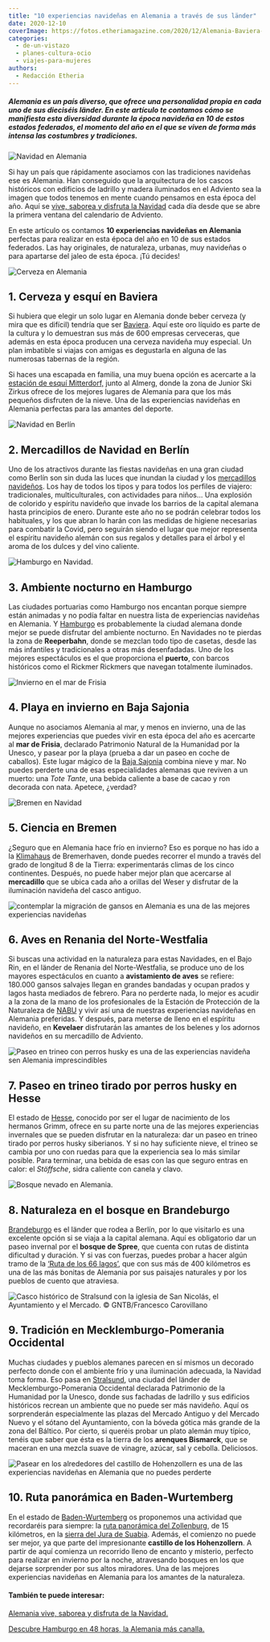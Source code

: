 ```yaml
---
title: "10 experiencias navideñas en Alemania a través de sus länder"
date: 2020-12-10
coverImage: https://fotos.etheriamagazine.com/2020/12/Alemania-Baviera-Ramsau.jpg
categories: 
  - de-un-vistazo
  - planes-cultura-ocio
  - viajes-para-mujeres
authors: 
  - Redacción Etheria
---
```


##### Alemania es un país diverso, que ofrece una personalidad propia en cada uno de sus dieciséis länder. En este artículo te contamos cómo se manifiesta esta diversidad durante la época navideña en 10 de estos estados federados, el momento del año en el que se viven de forma más intensa las costumbres y tradiciones.

![Navidad en Alemania](https://fotos.etheriamagazine.com/2020/12/Alemania-Baviera-Ramsau.jpg "Navideña imagen de la iglesia de San Sebastián en Ramsau, Baviera. © GNTB/Getty Images/Bluejayphoto")

Si hay un país que rápidamente asociamos con las tradiciones navideñas ese es Alemania. 
Han conseguido que la arquitectura de los cascos históricos con edificios de ladrillo y 
madera iluminados en el Adviento sea la imagen que todos tenemos en mente cuando 
pensamos en esta época del año. Aquí se [vive, saborea y disfruta la 
Navidad](https://etheriamagazine.com/2020/11/30/alemania-en-navidad-tradiciones-y-adviento/) 
cada día desde que se abre la primera ventana del calendario de Adviento. 

En este artículo os contamos **10 experiencias navideñas en Alemania** perfectas para 
realizar en esta época del año en 10 de sus estados federados. Las hay originales, de 
naturaleza, urbanas, muy navideñas o para apartarse del jaleo de esta época. ¡Tú 
decides! 

![Cerveza en Alemania](https://fotos.etheriamagazine.com/2020/12/Alemania-baviera-cerveza.jpg "Disfrutar de una buena cerveza es obligatorio en Baviera. © GNTB/Franken Tourismus/Bamberg TKS/Andreas Hub")

## 1\. Cerveza y esquí en Baviera

Si hubiera que elegir un solo lugar en Alemania donde beber cerveza (y mira que es 
difícil) tendría que ser [Baviera](https://www.bavaria.by/experiences/winter-holidays/). 
Aquí este oro líquido es parte de la cultura y lo demuestran sus más de 600 empresas 
cerveceras, que además en esta época producen una cerveza navideña muy especial. Un plan 
imbatible si viajas con amigas es degustarla en alguna de las numerosas tabernas de la 
región. 

Si haces una escapada en familia, una muy buena opción es acercarte a la [estación de 
esquí 
Mitterdorf,](http://www.bayern.by/reisen/familienurlaub-familien-winterland-mitterdorf) 
junto al Almerg, donde la zona de Junior Ski Zirkus ofrece de los mejores lugares de 
Alemania para que los más pequeños disfruten de la nieve. Una de las experiencias 
navideñas en Alemania perfectas para las amantes del deporte. 

![Navidad en Berlín](https://fotos.etheriamagazine.com/2020/12/Alemania-Berlin.jpg "La Puerta de Brandeburgo en Navidad. © GNTB/Getty Images/Golero")

## 2\. Mercadillos de Navidad en Berlín

Uno de los atractivos durante las fiestas navideñas en una gran ciudad como Berlín son 
sin duda las luces que inundan la ciudad y los [mercadillos 
navideños](https://www.visitberlin.de/es/mercados-de-navidad-berlin). Los hay de todos 
los tipos y para todos los perfiles de viajero: tradicionales, multiculturales, con 
actividades para niños… Una explosión de colorido y espíritu navideño que invade los 
barrios de la capital alemana hasta principios de enero. Durante este año no se podrán 
celebrar todos los habituales, y los que abran lo harán con las medidas de higiene 
necesarias para combatir la Covid, pero seguirán siendo el lugar que mejor representa el 
espíritu navideño alemán con sus regalos y detalles para el árbol y el aroma de los 
dulces y del vino caliente. 

![Hamburgo en Navidad.](https://fotos.etheriamagazine.com/2020/12/Alemania-Hamburgo.jpg "Hamburgo en Navidad. © GNTB/Getty Images/Westend61")

## 3\. Ambiente nocturno en Hamburgo

Las ciudades portuarias como Hamburgo nos encantan porque siempre están animadas y no 
podía faltar en nuestra lista de experiencias navideñas en Alemania. Y [Hamburgo](https://www.hamburg-tourism.de/) 
es probablemente la ciudad alemana donde mejor se puede disfrutar del ambiente nocturno. 
En Navidades no te pierdas la zona de **Reeperbahn**, donde se mezclan todo tipo de 
casetas, desde las más infantiles y tradicionales a otras más desenfadadas. Uno de los 
mejores espectáculos es el que proporciona el **puerto**, con barcos históricos como el 
Rickmer Rickmers que navegan totalmente iluminados. 

![Invierno en el mar de Frisia](https://fotos.etheriamagazine.com/2020/12/Alemania-Husum-Frisia.jpg "Imagen helada de Husum, en el mar de Frisia. © GNTB/Tourismus und Stadtmarketing Husum GmbH/Oliver Franke")

## 4\. Playa en invierno en Baja Sajonia

Aunque no asociamos Alemania al mar, y menos en invierno, una de las mejores 
experiencias que puedes vivir en esta época del año es acercarte al **mar de Frisia**, 
declarado Patrimonio Natural de la Humanidad por la Unesco, y pasear por la playa 
(prueba a dar un paseo en coche de caballos). Este lugar mágico de la [Baja 
Sajonia](https://www.germany.travel/es/inspiring-germany/baja-sajonia.html) combina 
nieve y mar. No puedes perderte una de esas especialidades alemanas que reviven a un 
muerto: una _Tote Tante_, una bebida caliente a base de cacao y ron decorada con nata. 
Apetece, ¿verdad? 

![Bremen en Navidad](https://fotos.etheriamagazine.com/2020/12/Alemania-Bremen.jpg "Luces navideñas en Bremen. © GNTB/BTZ/Jonas Ginter")

## 5\. Ciencia en Bremen

¿Seguro que en Alemania hace frío en invierno? Eso es porque no has ido a la [Klimahaus](https://www.klimahaus-bremerhaven.de/en) 
de Bremerhaven, donde puedes recorrer el mundo a través del grado de longitud 8 de la 
Tierra: experimentarás climas de los cinco continentes. Después, no puede haber mejor 
plan que acercarse al **mercadillo** que se ubica cada año a orillas del Weser y 
disfrutar de la iluminación navideña del casco antiguo. 

![contemplar la migración de gansos en Alemania es una de las mejores experiencias navideñas](https://fotos.etheriamagazine.com/2020/12/Alemania-Renania-gansos.jpg "Avistamiento de gansos en el Bajo Rin. © GNTB/Getty Images/Richard Dorn")

## 6\. Aves en Renania del Norte-Westfalia

Si buscas una actividad en la naturaleza para estas Navidades, en el Bajo Rin, en el 
länder de Renania del Norte-Westfalia, se produce uno de los mayores espectáculos en 
cuanto a **avistamiento de aves** se refiere: 180.000 gansos salvajes llegan en grandes 
bandadas y ocupan prados y lagos hasta mediados de febrero. Para no perderte nada, lo 
mejor es acudir a la zona de la mano de los profesionales de la Estación de Protección 
de la Naturaleza de [NABU](https://en.nabu.de) y vivir así una de nuestras experiencias 
navideñas en Alemania preferidas. Y después, para meterse de lleno en el espíritu 
navideño, en **Kevelaer** disfrutarán las amantes de los belenes y los adornos navideños 
en su mercadillo de Adviento. 

![Paseo en trineo con perros husky es una de las experiencias navideña sen Alemania imprescindibles](https://fotos.etheriamagazine.com/2020/12/Alemania-hesse-perros-husky.jpg "En el norte de Hesse no puedes perderte un paseo en trineo tirado por perros husky. © GNTB/DZT/Andreas Kaster")

## 7\. Paseo en trineo tirado por perros husky en Hesse

El estado de [Hesse](https://www.grimmheimat.de), conocido por ser el lugar de 
nacimiento de los hermanos Grimm, ofrece en su parte norte una de las mejores 
experiencias invernales que se pueden disfrutar en la naturaleza: dar un paseo en trineo 
tirado por perros husky siberianos. Y si no hay suficiente nieve, el trineo se cambia 
por uno con ruedas para que la experiencia sea lo más similar posible. Para terminar, 
una bebida de esas con las que seguro entras en calor: el _Stöffsche_, sidra caliente 
con canela y clavo. 

![Bosque nevado en Alemania.](https://fotos.etheriamagazine.com/2020/12/Alemania-bosque-spree.jpg "Paisaje nevado del bosque Srpee.© GNTB/TMB-Fotoarchiv/Steffen Lehmann")

## 8\. Naturaleza en el bosque en Brandeburgo

[Brandeburgo](https://www.brandenburg-tourism.com) es el länder que rodea a Berlín, por 
lo que visitarlo es una excelente opción si se viaja a la capital alemana. Aquí es 
obligatorio dar un paseo invernal por el **bosque de Spree**, que cuenta con rutas de 
distinta dificultad y duración. Y si vas con fuerzas, puedes probar a hacer algún tramo 
de la [‘Ruta de los 66 
lagos’](https://www.brandenburg-tourism.com/poi/spreewald/hiking-tours/66-lakes-trail/), 
que con sus más de 400 kilómetros es una de las más bonitas de Alemania por sus paisajes 
naturales y por los pueblos de cuento que atraviesa. 

![](https://fotos.etheriamagazine.com/2020/12/Alemania-straldsun.jpg "Casco histórico de Stralsund con la iglesia de San Nicolás, el Ayuntamiento y el Mercado. © GNTB/Francesco Carovillano")

## 9\. Tradición en Mecklemburgo-Pomerania Occidental

Muchas ciudades y pueblos alemanes parecen en sí mismos un decorado perfecto donde con 
el ambiente frío y una iluminación adecuada, la Navidad toma forma. Eso pasa en [Stralsund](https://www.stralsundtourismus.de/en/welcome), 
una ciudad del länder de Mecklemburgo-Pomerania Occidental declarada Patrimonio de la 
Humanidad por la Unesco, donde sus fachadas de ladrillo y sus edificios históricos 
recrean un ambiente que no puede ser más navideño. Aquí os sorprenderán especialmente 
las plazas del Mercado Antiguo y del Mercado Nuevo y el sótano del Ayuntamiento, con la 
bóveda gótica más grande de la zona del Báltico. Por cierto, si queréis probar un plato 
alemán muy típico, tenéis que saber que ésta es la tierra de los **arenques Bismarck**, 
que se maceran en una mezcla suave de vinagre, azúcar, sal y cebolla. Deliciosos. 

![Pasear en los alrededores del castillo de Hohenzollern es una de las experiencias navideñas en Alemania que no puedes perderte](https://fotos.etheriamagazine.com/2020/12/Alemania-castillo-Hohenzollern.jpg "Castillo de Hohenzollern en el länder Baden-Wurtemberg. © GNTB/Dietmar Scherf")

## 10\. Ruta panorámica en Baden-Wurtemberg

En el estado de [Baden-Wurtemberg](https://www.turismo-bw.es) os proponemos una 
actividad que recordaréis para siempre: la [ruta panorámica del 
Zollenburg](https://www.wanderinstitut.de/premiumwege/baden-wuerttemberg/zollernburg-panorama/), 
de 15 kilómetros, en la [sierra del Jura de Suabia](https://www.schwaebischealb.de). 
Además, el comienzo no puede ser mejor, ya que parte del impresionante **castillo de los 
Hohenzollern**. A partir de aquí comienza un recorrido lleno de encanto y misterio, 
perfecto para realizar en invierno por la noche, atravesando bosques en los que dejarse 
sorprender por sus altos miradores. Una de las mejores experiencias navideñas en 
Alemania para los amantes de la naturaleza. 

#### También te puede interesar:

[Alemania vive, saborea y disfruta de la 
Navidad.](https://etheriamagazine.com/2020/11/30/alemania-en-navidad-tradiciones-y-adviento/) 

[Descubre Hamburgo en 48 horas, la Alemania más 
canalla.](https://etheriamagazine.com/2020/02/24/que-ver-hacer-fin-de-semana-hamburgo-alemania/)
